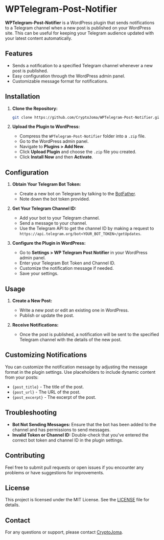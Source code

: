 
# WPTelegram-Post-Notifier

**WPTelegram-Post-Notifier** is a WordPress plugin that sends notifications to a Telegram channel when a new post is published on your WordPress site. This can be useful for keeping your Telegram audience updated with your latest content automatically.

## Features

- Sends a notification to a specified Telegram channel whenever a new post is published.
- Easy configuration through the WordPress admin panel.
- Customizable message format for notifications.

## Installation

1. **Clone the Repository:**

   ```bash
   git clone https://github.com/CryptoJoma/WPTelegram-Post-Notifier.git
   ```

2. **Upload the Plugin to WordPress:**

   - Compress the `WPTelegram-Post-Notifier` folder into a `.zip` file.
   - Go to the WordPress admin panel.
   - Navigate to **Plugins > Add New**.
   - Click **Upload Plugin** and choose the `.zip` file you created.
   - Click **Install Now** and then **Activate**.

## Configuration

1. **Obtain Your Telegram Bot Token:**

   - Create a new bot on Telegram by talking to the [BotFather](https://core.telegram.org/bots#botfather).
   - Note down the bot token provided.

2. **Get Your Telegram Channel ID:**

   - Add your bot to your Telegram channel.
   - Send a message to your channel.
   - Use the Telegram API to get the channel ID by making a request to `https://api.telegram.org/bot<YOUR_BOT_TOKEN>/getUpdates`.

3. **Configure the Plugin in WordPress:**

   - Go to **Settings > WP Telegram Post Notifier** in your WordPress admin panel.
   - Enter your Telegram Bot Token and Channel ID.
   - Customize the notification message if needed.
   - Save your settings.

## Usage

1. **Create a New Post:**

   - Write a new post or edit an existing one in WordPress.
   - Publish or update the post.

2. **Receive Notifications:**

   - Once the post is published, a notification will be sent to the specified Telegram channel with the details of the new post.

## Customizing Notifications

You can customize the notification message by adjusting the message format in the plugin settings. Use placeholders to include dynamic content from your posts:

- `{post_title}` - The title of the post.
- `{post_url}` - The URL of the post.
- `{post_excerpt}` - The excerpt of the post.

## Troubleshooting

- **Bot Not Sending Messages:** Ensure that the bot has been added to the channel and has permissions to send messages.
- **Invalid Token or Channel ID:** Double-check that you've entered the correct bot token and channel ID in the plugin settings.

## Contributing

Feel free to submit pull requests or open issues if you encounter any problems or have suggestions for improvements.

## License

This project is licensed under the MIT License. See the [LICENSE](LICENSE) file for details.

## Contact

For any questions or support, please contact [CryptoJoma](mailto:coffee@joma.dev).
